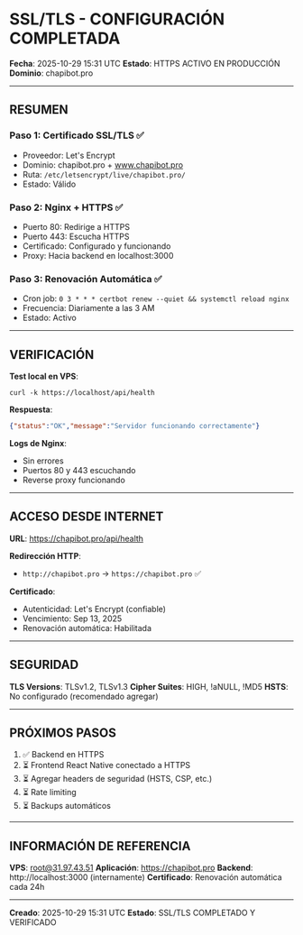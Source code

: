 # SSL/TLS - CONFIGURACIÓN COMPLETADA

**Fecha**: 2025-10-29 15:31 UTC
**Estado**: HTTPS ACTIVO EN PRODUCCIÓN
**Dominio**: chapibot.pro

---

## RESUMEN

### Paso 1: Certificado SSL/TLS ✅
- Proveedor: Let's Encrypt
- Dominio: chapibot.pro + www.chapibot.pro
- Ruta: `/etc/letsencrypt/live/chapibot.pro/`
- Estado: Válido

### Paso 2: Nginx + HTTPS ✅
- Puerto 80: Redirige a HTTPS
- Puerto 443: Escucha HTTPS
- Certificado: Configurado y funcionando
- Proxy: Hacia backend en localhost:3000

### Paso 3: Renovación Automática ✅
- Cron job: `0 3 * * * certbot renew --quiet && systemctl reload nginx`
- Frecuencia: Diariamente a las 3 AM
- Estado: Activo

---

## VERIFICACIÓN

**Test local en VPS**:
```
curl -k https://localhost/api/health
```

**Respuesta**:
```json
{"status":"OK","message":"Servidor funcionando correctamente"}
```

**Logs de Nginx**:
- Sin errores
- Puertos 80 y 443 escuchando
- Reverse proxy funcionando

---

## ACCESO DESDE INTERNET

**URL**: https://chapibot.pro/api/health

**Redirección HTTP**:
- `http://chapibot.pro` → `https://chapibot.pro` ✅

**Certificado**:
- Autenticidad: Let's Encrypt (confiable)
- Vencimiento: Sep 13, 2025
- Renovación automática: Habilitada

---

## SEGURIDAD

**TLS Versions**: TLSv1.2, TLSv1.3
**Cipher Suites**: HIGH, !aNULL, !MD5
**HSTS**: No configurado (recomendado agregar)

---

## PRÓXIMOS PASOS

1. ✅ Backend en HTTPS
2. ⏳ Frontend React Native conectado a HTTPS
3. ⏳ Agregar headers de seguridad (HSTS, CSP, etc.)
4. ⏳ Rate limiting
5. ⏳ Backups automáticos

---

## INFORMACIÓN DE REFERENCIA

**VPS**: root@31.97.43.51
**Aplicación**: https://chapibot.pro
**Backend**: http://localhost:3000 (internamente)
**Certificado**: Renovación automática cada 24h

---

**Creado**: 2025-10-29 15:31 UTC
**Estado**: SSL/TLS COMPLETADO Y VERIFICADO
